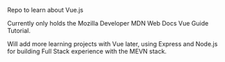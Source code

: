 Repo to learn about Vue.js

Currently only holds the Mozilla Developer MDN Web Docs Vue Guide Tutorial.

Will add more learning projects with Vue later, using Express and Node.js for building Full Stack experience with the MEVN stack.
